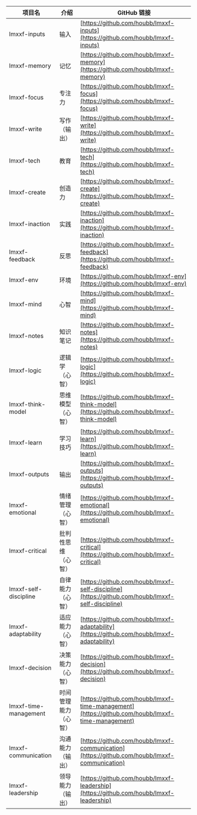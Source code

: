 | 项目名                  | 介绍         | GitHub 链接                                                    |
|------------------------|--------------|---------------------------------------------------------------|
| lmxxf-inputs            | 输入         | [https://github.com/houbb/lmxxf-inputs](https://github.com/houbb/lmxxf-inputs)            |
| lmxxf-memory            | 记忆         | [https://github.com/houbb/lmxxf-memory](https://github.com/houbb/lmxxf-memory)            |
| lmxxf-focus             | 专注力       | [https://github.com/houbb/lmxxf-focus](https://github.com/houbb/lmxxf-focus)              |
| lmxxf-write             | 写作（输出） | [https://github.com/houbb/lmxxf-write](https://github.com/houbb/lmxxf-write)              |
| lmxxf-tech              | 教育         | [https://github.com/houbb/lmxxf-tech](https://github.com/houbb/lmxxf-tech)                |
| lmxxf-create            | 创造力       | [https://github.com/houbb/lmxxf-create](https://github.com/houbb/lmxxf-create)            |
| lmxxf-inaction          | 实践         | [https://github.com/houbb/lmxxf-inaction](https://github.com/houbb/lmxxf-inaction)        |
| lmxxf-feedback          | 反思         | [https://github.com/houbb/lmxxf-feedback](https://github.com/houbb/lmxxf-feedback)        |
| lmxxf-env               | 环境         | [https://github.com/houbb/lmxxf-env](https://github.com/houbb/lmxxf-env)                  |
| lmxxf-mind              | 心智         | [https://github.com/houbb/lmxxf-mind](https://github.com/houbb/lmxxf-mind)                |
| lmxxf-notes             | 知识笔记     | [https://github.com/houbb/lmxxf-notes](https://github.com/houbb/lmxxf-notes)              |
| lmxxf-logic             | 逻辑学（心智） | [https://github.com/houbb/lmxxf-logic](https://github.com/houbb/lmxxf-logic)              |
| lmxxf-think-model       | 思维模型（心智） | [https://github.com/houbb/lmxxf-think-model](https://github.com/houbb/lmxxf-think-model)    |
| lmxxf-learn             | 学习技巧     | [https://github.com/houbb/lmxxf-learn](https://github.com/houbb/lmxxf-learn)              |
| lmxxf-outputs           | 输出         | [https://github.com/houbb/lmxxf-outputs](https://github.com/houbb/lmxxf-outputs)          |
| lmxxf-emotional         | 情绪管理（心智） | [https://github.com/houbb/lmxxf-emotional](https://github.com/houbb/lmxxf-emotional)        |
| lmxxf-critical          | 批判性思维（心智） | [https://github.com/houbb/lmxxf-critical](https://github.com/houbb/lmxxf-critical)          |
| lmxxf-self-discipline   | 自律能力（心智） | [https://github.com/houbb/lmxxf-self-discipline](https://github.com/houbb/lmxxf-self-discipline) |
| lmxxf-adaptability      | 适应能力（心智） | [https://github.com/houbb/lmxxf-adaptability](https://github.com/houbb/lmxxf-adaptability)    |
| lmxxf-decision          | 决策能力（心智） | [https://github.com/houbb/lmxxf-decision](https://github.com/houbb/lmxxf-decision)          |
| lmxxf-time-management   | 时间管理能力（心智） | [https://github.com/houbb/lmxxf-time-management](https://github.com/houbb/lmxxf-time-management) |
| lmxxf-communication     | 沟通能力（输出） | [https://github.com/houbb/lmxxf-communication](https://github.com/houbb/lmxxf-communication)  |
| lmxxf-leadership        | 领导能力（输出） | [https://github.com/houbb/lmxxf-leadership](https://github.com/houbb/lmxxf-leadership)       |
